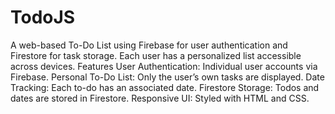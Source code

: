 # TodoJS 
A web-based To-Do List using Firebase for user authentication and Firestore for task storage. Each user has a personalized list accessible across devices.
Features
User Authentication: Individual user accounts via Firebase.
Personal To-Do List: Only the user’s own tasks are displayed.
Date Tracking: Each to-do has an associated date.
Firestore Storage: Todos and dates are stored in Firestore.
Responsive UI: Styled with HTML and CSS.
